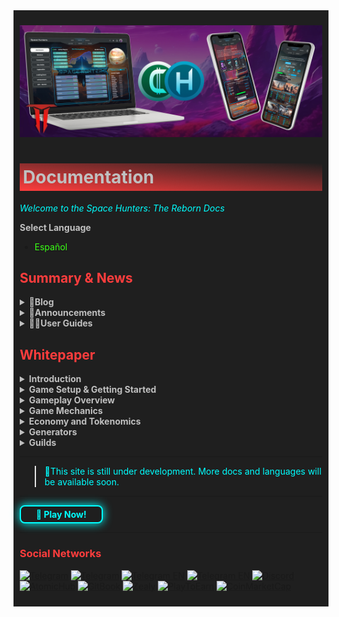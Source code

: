 <div style="background-color:#1F1F1F; padding:10px;">

![Banner](<static/img/Baanner top 2.jpg>)

# <div style="background: linear-gradient(185deg, #1F1F1F, #FF3D3D); padding: 5px; color: #FFFFFF;"><span style="color:#c0c0c0"> Documentation </span> </div>

<span style="color:#00FFFF">*Welcome to the Space Hunters: The Reborn Docs*</span>

**<span style="color:#C0C0C0">Select Language**</span>
* [<span style="color:#39FF14">Español</span>](docs/esp/00-index.md)

## **<span style="color:#FF3D3D">Summary & News**</span>

<details>
  <summary style="color:#C0C0C0; font-weight:bold; cursor:pointer;">📓Blog</summary>
  <div>
    <ul>
      <li><a href="" style="color:#39FF14;">Our Space Hunters BOT</a></li>
      <li><a href="/docs/eng/blog/Our_Space_Hunters_BOT.md" style="color:#39FF14;">Ambassador Program</a></li>
      <li><a href="/docs/eng/blog/Another_Post.md" style="color:#39FF14;">Early Farming 2.0</a></li>
      <li><a href="/docs/eng/blog/Another_Post.md" style="color:#39FF14;">App: Hunter Hub</a></li>
      <!-- Add more items here -->
    </ul>
  </div>
</details>


<details>
  <summary style="color:#C0C0C0; font-weight:bold; cursor:pointer;">📣Announcements</summary>
  <div>
    <ul>
      <li><a href="/docs/eng/announcements/energy-box-drop.md" style="color:#39FF14;">Energy Box Drop</a></li>
      <li><a href="/docs/eng/announcements/sticker-pack.md" style="color:#39FF14;">Sticker Pack</a></li>
      <!-- Add more items here -->
    </ul>
  </div>
</details>

<details>
  <summary style="color:#C0C0C0; font-weight:bold; cursor:pointer;">🙍‍♂️User Guides</summary>
  <div>
    <ul>
      <li><a href="/docs/eng/01-user-guides/01-getting-started.md" style="color:#39FF14;">Getting Started</a></li>
    </ul>
  </div>
</details>

## **<span style="color:#FF3D3D">Whitepaper**
<details>
  <summary style="color:#C0C0C0; font-weight:bold; cursor:pointer;">Introduction</summary>
  <ul>
    <li><a href="/docs/eng/Whitepaper/Storyline.md" style="color:#39FF14;">Game Storyline</a></li>
    <li><a href="/docs/eng/Whitepaper/Overview.md" style="color:#39FF14;">Project Overview</a></li>
    <li><a href="/docs/eng/Whitepaper/Core%20Philosophy.md" style="color:#39FF14;">Core Philosophy</a></li>
    <li><a href="/docs/eng/Whitepaper/Project%20Features.md" style="color:#39FF14;">Project Features</a></li>
  </ul>
</details>

<details>
  <summary style="color:#C0C0C0; font-weight:bold; cursor:pointer;">Game Setup & Getting Started</summary>
  <div>
    <ul>
      <li><span style="color:#39FF14;">(Soon) Account Creation</span></li>
      <li><a href="/docs/eng/Whitepaper/Game%20Interface.md" style="color:#39FF14;">Game Interface</a></li>
      <li><a href="#basic-mechanics" style="color:#39FF14;">Basic Mechanics</a></li>
      <li><a href="#tips-short-guide" style="color:#39FF14;">Tips & Short Guide</a></li>
      <!-- Add more items here if needed -->
    </ul>
  </div>
</details>

<details>
  <summary style="color:#C0C0C0; font-weight:bold; cursor:pointer;">Gameplay Overview</summary>
  <div>
    <ul>
      <li><a href="#basic-missions" style="color:#39FF14;">Basic Missions</a></li>
      <li><a href="#excavation" style="color:#39FF14;">Excavation</a></li>
      <li><a href="#generators" style="color:#39FF14;">Generators</a></li>
      <li><a href="#crafting" style="color:#39FF14;">Crafting</a></li>
      <li><a href="#achievements" style="color:#39FF14;">Achievements</a></li>
    </ul>
  </div>
</details>

<details>
  <summary style="color:#C0C0C0; font-weight:bold; cursor:pointer;">Game Mechanics</summary>
  <div>
    <ul>
      <li><a href="#play-to-earn" style="color:#39FF14;">Play-to-Earn</a></li>
      <li><a href="#free-to-play" style="color:#39FF14;">Free-to-Play</a></li>
      <li><a href="#community-driven" style="color:#39FF14;">Community Driven</a></li>
    </ul>
  </div>
</details>
<details>
  <summary style="color:#C0C0C0; font-weight:bold; cursor:pointer;">Economy and Tokenomics</summary>
  <div>
    <ul>
      <li><a href="#tokens" style="color:#39FF14;">Tokens</a></li>
      <li><a href="#ecosystem" style="color:#39FF14;">Ecosystem</a></li>
      <li><a href="#marketplace" style="color:#39FF14;">Marketplace</a></li>
      <li><a href="#memberships" style="color:#39FF14;">Memberships</a></li>
      <li><a href="#withdraw-details" style="color:#39FF14;">Withdraw Details</a></li>
    </ul>
  </div>
</details>
<details>
  <summary style="color:#C0C0C0; font-weight:bold; cursor:pointer;">Generators</summary>
  <div>
    <ul>
      <li><a href="#summary" style="color:#39FF14;">Summary</a></li>
      <li><a href="#for-owners" style="color:#39FF14;">For Owners</a></li>
      <li><a href="#for-engineers" style="color:#39FF14;">For Engineers</a></li>
    </ul>
  </div>
</details>
<details>
  <summary style="color:#C0C0C0; font-weight:bold; cursor:pointer;">Guilds</summary>
  <div>
    <ul>
      <li><a href="#summary" style="color:#39FF14;">Summary</a></li>
      <li><a href="#leaders" style="color:#39FF14;">Leaders</a></li>
      <li><a href="#members" style="color:#39FF14;">Members</a></li>
    </ul>
  </div>
</details>
<hr>

> <span style="color:#00FFFF"> 🔧This site is still under development. More docs and languages will be available soon.</span>
<hr>
<a href="https://spacehunters.online" style="text-decoration:none;">
  <div style="display:inline-block; padding:4px 24px; background-color:#1F1F1F; color:#00FFFF; border: 2px solid #00FFFF; border-radius:8px; font-weight:bold; box-shadow: 0px 0px 15px #00FFFF; transition: background-color 0.3s, box-shadow 0.3s;">
    🚀 Play Now!
  </div>
</a>

<style>
  a:hover div {
    background-color: #00FFFF;
    color: #1F1F1F;
    box-shadow: 0px 0px 25px #00FFFF;
  }
</style>
****

### <span style="color:#FF3D3D"> Social Networks </span>

[![Telegram](https://img.shields.io/badge/Telegram-BOT-26A5E4?style=plastic&logo=telegram)](https://t.me/SpaceHuntersBot)
[![Telegram](https://img.shields.io/badge/Telegram-Announcements-26A5E4?style=plastic&logo=telegram)](https://t.me/spacehuntersnews)
[![Telegram EN](https://img.shields.io/badge/Telegram-Chat%20ENG-2CA5E0?style=plastic&logo=telegram)](https://t.me/spacehunterss)
[![Telegram EN](https://img.shields.io/badge/Telegram-Chat%20ESP-2CA5E0?style=plastic&logo=telegram)](https://t.me/shspanish)
[![Discord](https://img.shields.io/badge/Discord-Space%20Hunters-7289DA?style=plastic&logo=discord)](https://discord.gg/wpmzyJM9xb)
[![AtomicHub](https://img.shields.io/badge/AtomicHub-Space%20Hunters-EE474C?style=plastic&logo=atomichub)](https://wax.atomichub.io/explorer/collection/wax-mainnet/spacehunterz)
[![GitBook](https://img.shields.io/badge/GitBook-Space%20Hunters-7A8089?style=plastic&logo=gitbook)](https://spaceheroes.gitbook.io/space-hunters)
[![Zealy](https://img.shields.io/badge/Zealy-Space%20Hunters-FF69B4?style=plastic&logo=zealy)](https://zealy.io/cw/spacehuntersthereborn/invite/UroI4c6fhtB3SX65siHBX)
[![PlayToEarn](https://img.shields.io/badge/PlayToEarn-Space%20Hunters-34C759?style=plastic&logo=playtoearn)](https://playtoearn.com/blockchaingame/space-hunters-the-reborn?rel=search)
[![CoinMarketCap](https://img.shields.io/badge/CoinMarketCap-NFTSpaceHunters-03C9A9?style=plastic&logo=coinmarketcap)](https://coinmarketcap.com/community/profile/nftspacehunters/)
